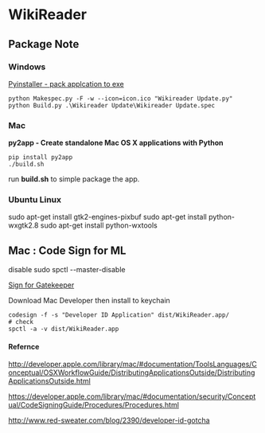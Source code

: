 # WikiReader
## Package Note

### Windows

[Pyinstaller - pack applcation to exe](http://www.pyinstaller.org/)

```
python Makespec.py -F -w --icon=icon.ico "Wikireader Update.py"
python Build.py .\Wikireader Update\Wikireader Update.spec
```

### Mac

**py2app - Create standalone Mac OS X applications with Python**

```
pip install py2app
./build.sh
```

run **build.sh** to simple package the app.

### Ubuntu Linux
sudo apt-get install gtk2-engines-pixbuf 
sudo apt-get install python-wxgtk2.8
sudo apt-get install python-wxtools


## Mac : Code Sign for ML

disable
sudo spctl --master-disable

[Sign for Gatekeeper](http://web.archiveorange.com/archive/v/cW70Ll4ViLCVNwKOE3gl)

Download Mac Developer then install to keychain

```
codesign -f -s "Developer ID Application" dist/WikiReader.app/
# check
spctl -a -v dist/WikiReader.app
```

#### Refernce

http://developer.apple.com/library/mac/#documentation/ToolsLanguages/Conceptual/OSXWorkflowGuide/DistributingApplicationsOutside/DistributingApplicationsOutside.html

https://developer.apple.com/library/mac/#documentation/security/Conceptual/CodeSigningGuide/Procedures/Procedures.html

http://www.red-sweater.com/blog/2390/developer-id-gotcha
